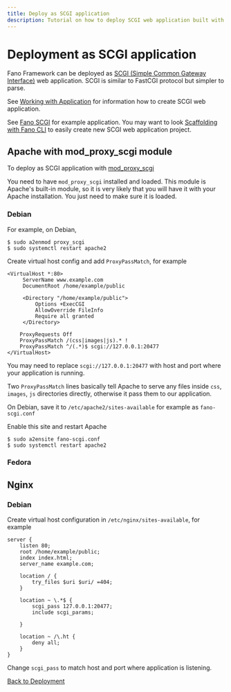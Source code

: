 ```yaml
---
title: Deploy as SCGI application
description: Tutorial on how to deploy SCGI web application built with Fano Framework to various web servers.
---
```


<h1 class="major">Deployment as SCGI application</h1>

Fano Framework can be deployed as [SCGI (Simple Common Gateway Interface)](https://python.ca/scgi/protocol.txt) web application. SCGI is similar to FastCGI protocol
but simpler to parse.

See [Working with Application](/working-with-application) for information how to create SCGI web application.

See [Fano SCGI](https://github.com/fanoframework/fano-scgi) for example application.
You may want to look [Scaffolding with Fano CLI](/scaffolding-with-fano-cli) to easily create new SCGI web application project.

## Apache with mod_proxy_scgi module

To deploy as SCGI application with [mod_proxy_scgi](https://httpd.apache.org/docs/2.4/mod/mod_proxy_scgi.html)

You need to have `mod_proxy_scgi` installed and loaded. This module is Apache's built-in module, so it is very likely that you will have it with your Apache installation. You just need to make sure it is loaded.

### Debian

For example, on Debian,

```
$ sudo a2enmod proxy_scgi
$ sudo systemctl restart apache2
```

Create virtual host config and add `ProxyPassMatch`, for example

```
<VirtualHost *:80>
     ServerName www.example.com
     DocumentRoot /home/example/public

     <Directory "/home/example/public">
         Options +ExecCGI
         AllowOverride FileInfo
         Require all granted
     </Directory>

    ProxyRequests Off
    ProxyPassMatch /(css|images|js).* !
    ProxyPassMatch ^/(.*)$ scgi://127.0.0.1:20477
</VirtualHost>
```
You may need to replace `scgi://127.0.0.1:20477` with host and port where your
application is running.

Two `ProxyPassMatch` lines basically tell Apache to serve any
files inside `css`, `images`, `js` directories directly, otherwise it pass them to our application.

On Debian, save it to `/etc/apache2/sites-available` for example as `fano-scgi.conf`

Enable this site and restart Apache

```
$ sudo a2ensite fano-scgi.conf
$ sudo systemctl restart apache2
```


### Fedora



## Nginx

### Debian

Create virtual host configuration in `/etc/nginx/sites-available`, for example

```
server {
    listen 80;
    root /home/example/public;
    index index.html;
    server_name example.com;

    location / {
        try_files $uri $uri/ =404;
    }

    location ~ \.*$ {
        scgi_pass 127.0.0.1:20477;
        include scgi_params;

    }

    location ~ /\.ht {
        deny all;
    }
}
```
Change `scgi_pass` to match host and port where application is listening.

[Back to Deployment](/deployment)
